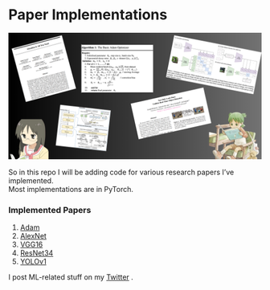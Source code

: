 # Paper Implementations

![banner](banner.png)

So in this repo I will be adding code for various research papers I’ve implemented.  
Most implementations are in PyTorch.

### Implemented Papers

1. [Adam](https://arxiv.org/abs/1412.6980)  
2. [AlexNet](https://proceedings.neurips.cc/paper_files/paper/2012/file/c399862d3b9d6b76c8436e924a68c45b-Paper.pdf)  
3. [VGG16](https://arxiv.org/abs/1409.1556)  
4. [ResNet34](https://arxiv.org/abs/1512.03385)
5. [YOLOv1](https://arxiv.org/pdf/1506.02640)

I post ML-related stuff on my [Twitter](https://x.com/sodakeyEatsMush) .

